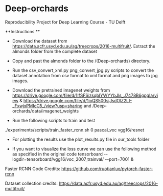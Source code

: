 # Deep-orchards
Reproducibility Project for Deep Learning Course - TU Delft


**Instructions
**

- Download the dataset from https://data.acfr.usyd.edu.au/ag/treecrops/2016-multifruit/. Extract the almonds folder from the complete dataset

- Copy and past the almonds folder to the /(Deep-orchards) directory.

- Run the csv_convert_xml.py  png_convert_jpg.py scripts to convert the dataset annotation from csv format to xml format and png images to jpg images.

- Download the pretrained imagenet weights from  https://drive.google.com/file/d/1IfSFSizsqbIYWYYbJls_J7478B6gpgIa/view & https://drive.google.com/file/d/1ioQS500sjJsdOlZ2LI-_FxwjxPMIcC5_/view?usp=sharing and /Deep-orchards/data/imagenet_weights

- Run the following scripts to train and test

./experiments/scripts/train_faster_rcnn.sh 0 pascal_voc vgg16/resnet <the test is included in train script just after the model is trained>

- For plotting the results use the plot_results.py file in our_tools folder

- If you want to visualize the loss curve we can use the following method as specified in the original code
tensorboard --logdir=tensorboard/vgg16/voc_2007_trainval/ --port=7001 &


Faster RCNN Code Credits:
https://github.com/ruotianluo/pytorch-faster-rcnn

Dataset collection credits:
https://data.acfr.usyd.edu.au/ag/treecrops/2016-multifruit/

